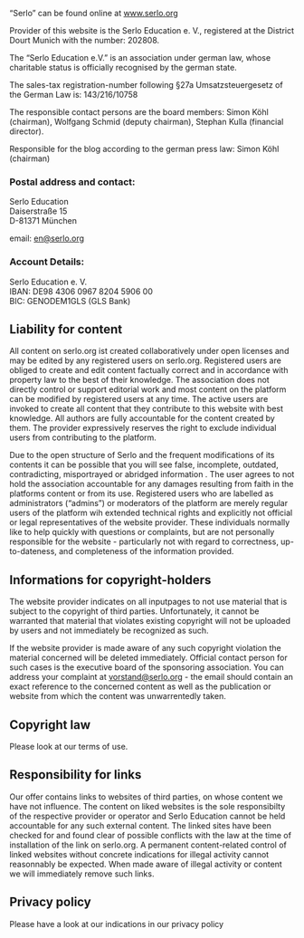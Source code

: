 “Serlo” can be found online at www.serlo.org

Provider of this website is the Serlo Education e. V., registered at the District Dourt Munich with the number: 202808.

The “Serlo Education e.V.” is an association under german law, whose charitable status is officially recognised by the german state.

The sales-tax registration-number following §27a Umsatzsteuergesetz of the German Law is: 143/216/10758

The responsible contact persons are the board members: Simon Köhl (chairman), Wolfgang Schmid (deputy chairman), Stephan Kulla (financial director).

Responsible for the blog according to the german press law: Simon Köhl (chairman)

### Postal address and contact:

Serlo Education<br>
Daiserstraße 15<br>
D-81371 München

email: [en@serlo.org](mailto:en@serlo.org)

### Account Details:

Serlo Education e. V.<br>
IBAN: DE98 4306 0967 8204 5906 00<br>
BIC: GENODEM1GLS (GLS Bank)

Liability for content
---------------------

All content on serlo.org ist created collaboratively under open licenses and may be edited by any registered users on serlo.org. Registered users are obliged to create and edit content factually correct and in accordance with property law to the best of their knowledge. The association does not directly control or support editorial work and most content on the platform can be modified by registered users at any time. The active users are invoked to create all content that they contribute to this website with best knowledge. All authors are fully accountable for the content created by them. The provider expressively reserves the right to exclude individual users from contributing to the platform.

Due to the open structure of Serlo and the frequent modifications of its contents it can be possible that you will see false, incomplete, outdated, contradicting, misportrayed or abridged information . The user agrees to not hold the association accountable for any damages resulting from faith in the platforms content or from its use. Registered users who are labelled as administrators (“admins”) or moderators of the platform are merely regular users of the platform wih extended technical rights and explicitly not official or legal representatives of the website provider. These individuals normally like to help quickly with questions or complaints, but are not personally responsible for the website - particularly not with regard to correctness, up-to-dateness, and completeness of the information provided.

Informations for copyright-holders
----------------------------------

The website provider indicates on all inputpages to not use material that is subject to the copyright of third parties. Unfortunately, it cannot be warranted that material that violates existing copyright will not be uploaded by users and not immediately be recognized as such.

If the website provider is made aware of any such copyright violation the material concerned will be deleted immediately. Official contact person for such cases is the executive board of the sponsoring association. You can address your complaint at [vorstand@serlo.org](mailto:vorstand@serlo.org) - the email should contain an exact reference to the concerned content as well as the publication or website from which the content was unwarrentedly taken.

Copyright law
-------------

Please look at our terms of use.

Responsibility for links
------------------------

Our offer contains links to websites of third parties, on whose content we have not influence. The content on liked websites is the sole responsibilty of the respective provider or operator and Serlo Education cannot be held accountable for any such external content. The linked sites have been checked for and found clear of possible conflicts with the law at the time of installation of the link on serlo.org. A permanent content-related control of linked websites without concrete indications for illegal activity cannot reasonnably be expected. When made aware of illegal activity or content we will immediately remove such links.

Privacy policy
--------------

Please have a look at our indications in our privacy policy
